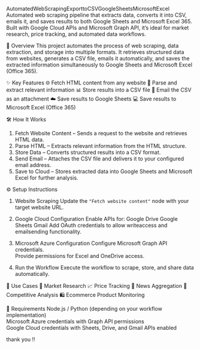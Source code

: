  AutomatedWebScrapingExporttoCSVGoogleSheetsMicrosoftExcel
Automated web scraping pipeline that extracts data, converts it into CSV, emails it, and saves results to both Google Sheets and Microsoft Excel 365. Built with Google Cloud APIs and Microsoft Graph API, it’s ideal for market research, price tracking, and automated data workflows.

🚀 Overview
This project automates the process of web scraping, data extraction, and storage into multiple formats. It retrieves structured data from websites, generates a CSV file, emails it automatically, and saves the extracted information simultaneously to Google Sheets and Microsoft Excel (Office 365).

 ✨ Key Features
 🌐 Fetch HTML content from any website
 🧩 Parse and extract relevant information
 📊 Store results into a CSV file
 📧 Email the CSV as an attachment
 ☁️ Save results to Google Sheets
 💻 Save results to Microsoft Excel (Office 365)



 🛠️ How It Works
1. Fetch Website Content – Sends a request to the website and retrieves HTML data.  
2. Parse HTML – Extracts relevant information from the HTML structure.  
3. Store Data – Converts structured results into a CSV format.  
4. Send Email – Attaches the CSV file and delivers it to your configured email address.  
5. Save to Cloud – Stores extracted data into Google Sheets and Microsoft Excel for further analysis.  



 ⚙️ Setup Instructions
 1. Website Scraping
 Update the `"Fetch website content"` node with your target website URL.  

 2. Google Cloud Configuration
 Enable APIs for:
   Google Drive
   Google Sheets
   Gmail
 Add OAuth credentials to allow writeaccess and emailsending functionality.

 3. Microsoft Azure Configuration
 Configure Microsoft Graph API credentials.  
 Provide permissions for Excel and OneDrive access.

 4. Run the Workflow
 Execute the workflow to scrape, store, and share data automatically.



 📂 Use Cases
 🔎 Market Research
 📈 Price Tracking
 📰 News Aggregation
 🏢 Competitive Analysis
 🛍️ Ecommerce Product Monitoring



 📌 Requirements
 Node.js / Python (depending on your workflow implementation)  
 Microsoft Azure credentials with Graph API permissions  
 Google Cloud credentials with Sheets, Drive, and Gmail APIs enabled

thank you !!
